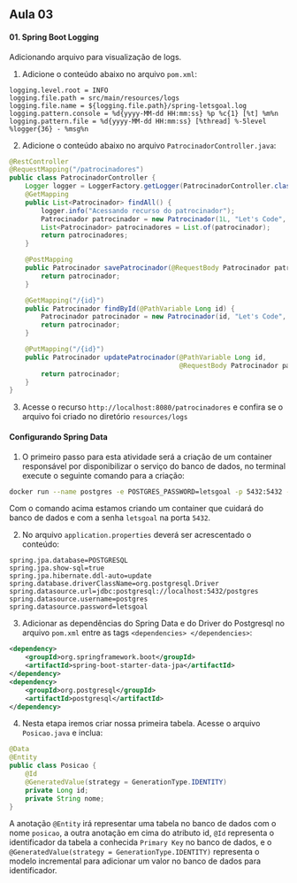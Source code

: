 ## Aula 03

#### 01. Spring Boot Logging

Adicionando arquivo para visualização de logs.

1. Adicione o conteúdo abaixo no arquivo `pom.xml`:

```properties
logging.level.root = INFO
logging.file.path = src/main/resources/logs
logging.file.name = ${logging.file.path}/spring-letsgoal.log
logging.pattern.console = %d{yyyy-MM-dd HH:mm:ss} %p %c{1} [%t] %m%n
logging.pattern.file = %d{yyyy-MM-dd HH:mm:ss} [%thread] %-5level %logger{36} - %msg%n
```

2. Adicione o conteúdo abaixo no arquivo `PatrocinadorController.java`:

```java
@RestController
@RequestMapping("/patrocinadores")
public class PatrocinadorController {
    Logger logger = LoggerFactory.getLogger(PatrocinadorController.class);
    @GetMapping
    public List<Patrocinador> findAll() {
        logger.info("Acessando recurso do patrocinador");
        Patrocinador patrocinador = new Patrocinador(1L, "Let's Code", "https://letscode.com.br", "https://letscode.com.br", "Let's Code");
        List<Patrocinador> patrocinadores = List.of(patrocinador);
        return patrocinadores;
    }

    @PostMapping
    public Patrocinador savePatrocinador(@RequestBody Patrocinador patrocinador) {
        return patrocinador;
    }

    @GetMapping("/{id}")
    public Patrocinador findById(@PathVariable Long id) {
        Patrocinador patrocinador = new Patrocinador(id, "Let's Code", "https://letscode.com.br", "https://letscode.com.br", "Let's Code");
        return patrocinador;
    }

    @PutMapping("/{id}")
    public Patrocinador updatePatrocinador(@PathVariable Long id,
                                           @RequestBody Patrocinador patrocinador) {
        return patrocinador;
    }
}

```

03. Acesse o recurso `http://localhost:8080/patrocinadores` e confira se o arquivo foi criado no diretório `resources/logs`


#### Configurando Spring Data 

1. O primeiro passo para esta atividade será a criação de um container responsável por disponibilizar o serviço do banco de dados, no terminal execute o seguinte comando para a criação:

```sh
docker run --name postgres -e POSTGRES_PASSWORD=letsgoal -p 5432:5432 -d postgres
```

Com o comando acima estamos criando um container que cuidará do banco de dados e com a senha `letsgoal` na porta `5432`.


2. No arquivo `application.properties` deverá ser acrescentado o conteúdo:

```properties
spring.jpa.database=POSTGRESQL
spring.jpa.show-sql=true
spring.jpa.hibernate.ddl-auto=update
spring.database.driverClassName=org.postgresql.Driver
spring.datasource.url=jdbc:postgresql://localhost:5432/postgres
spring.datasource.username=postgres
spring.datasource.password=letsgoal
```

3. Adicionar as dependências do Spring Data e do Driver do Postgresql no arquivo `pom.xml` entre as tags `<dependencies> </dependencies>`:

```xml
<dependency>
    <groupId>org.springframework.boot</groupId>
    <artifactId>spring-boot-starter-data-jpa</artifactId>
</dependency>
<dependency>
    <groupId>org.postgresql</groupId>
    <artifactId>postgresql</artifactId>
</dependency>
```

4. Nesta etapa iremos criar nossa primeira tabela. Acesse o arquivo `Posicao.java` e inclua:

```java
@Data
@Entity
public class Posicao {
    @Id
    @GeneratedValue(strategy = GenerationType.IDENTITY)
    private Long id;
    private String nome;
}
```

A anotação `@Entity` irá representar uma tabela no banco de dados com o nome `posicao`, a outra anotação em cima do atributo id, `@Id` representa o identificador da tabela a conhecida `Primary Key` no banco de dados, e o `@GeneratedValue(strategy = GenerationType.IDENTITY)` representa o modelo incremental para adicionar um valor no banco de dados para identificador.
